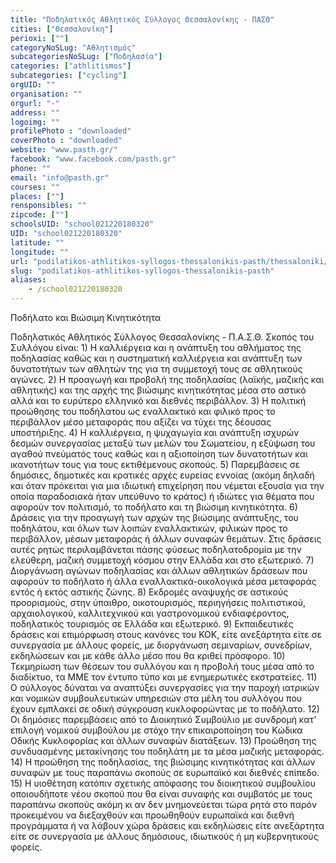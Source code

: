 ```yaml
---
title: "Ποδηλατικός Αθλητικός Σύλλογος Θεσσαλονίκης - ΠΑΣΘ"
cities: ["Θεσσαλονίκη"]
perioxi: [""]
categoryNoSLug: "Αθλητισμός"
subcategoriesNoSLug: ["Ποδηλασία"]
categories: ["athlitismos"]
subcategories: ["cycling"]
orgUID: ""
organisation: ""
orgurl: "-"
address: ""
logoimg: ""
profilePhoto : "downloaded"
coverPhoto : "downloaded"
website: "www.pasth.gr/"
facebook: "www.facebook.com/pasth.gr"
phone: ""
email: "info@pasth.gr"
courses: ""
places: [""]
rensponsibles: ""
zipcode: [""]
schoolsUID: "school021220180320"
UID: "school021220180320"
latitude: ""
longitude: ""
url: "podilatikos-athlitikos-syllogos-thessalonikis-pasth/thessaloniki/athlitismos/cycling"
slug: "podilatikos-athlitikos-syllogos-thessalonikis-pasth"
aliases:
    - /school021220180320
---
```



Ποδήλατο και Βιώσιμη Κινητικότητα

Ποδηλατικός Αθλητικός Σύλλογος Θεσσαλονίκης - Π.Α.Σ.Θ. Σκοπός του Συλλόγου είναι: 1) Η καλλιέργεια και η ανάπτυξη του αθλήματος της ποδηλασίας καθώς και η συστηματική καλλιέργεια και ανάπτυξη των δυνατοτήτων των αθλητών της για τη συμμετοχή τους σε αθλητικούς αγώνες. 2) Η προαγωγή και προβολή της ποδηλασίας (λαϊκής, μαζικής και αθλητικής) και της αρχής της βιώσιμης κινητικότητας μέσα στο αστικό αλλά και το ευρύτερο ελληνικό και διεθνές περιβάλλον. 3) Η πολιτική προώθησης του ποδήλατου ως εναλλακτικό και φιλικό προς το περιβάλλον μέσο μεταφοράς που αξίζει να τύχει της δέουσας υποστήριξης. 4) Η καλλιέργεια, η ψυχαγωγία και ανάπτυξη ισχυρών δεσμών συνεργασίας μεταξύ των μελών του Σωματείου, η εξύψωση του αγαθού πνεύματός τους καθώς και η αξιοποίηση των δυνατοτήτων και ικανοτήτων τους για τους εκτιθέμενους σκοπούς. 5) Παρεμβάσεις σε δημόσιες, δημοτικές και κρατικές αρχές ευρείας εννοίας (ακόμη δηλαδή και όταν πρόκειται για μια ιδιωτική επιχείρηση που νέμεται εξουσία για την οποία παραδοσιακά ήταν υπεύθυνο το κράτος) ή ιδιώτες για θέματα που αφορούν τον πολιτισμό, το ποδήλατο και τη βιώσιμη κινητικότητα. 6) Δράσεις για την προαγωγή των αρχών της βιώσιμης ανάπτυξης, του ποδηλάτου, και όλων των λοιπών εναλλακτικών, φιλικών προς το περιβάλλον, μέσων μεταφοράς ή άλλων συναφών θεμάτων. Στις δράσεις αυτές ρητώς περιλαμβάνεται πάσης φύσεως ποδηλατοδρομία με την ελεύθερη, μαζική συμμετοχή κόσμου στην Ελλάδα και στο εξωτερικό. 7) Διοργάνωση αγώνων ποδηλασίας και άλλων αθλητικών δράσεων που αφορούν το ποδήλατο ή άλλα εναλλακτικά-οικολογικά μέσα μεταφοράς εντός ή εκτός αστικής ζώνης. 8) Εκδρομές αναψυχής σε αστικούς προορισμούς, στην ύπαιθρο, οικοτουρισμός, περιηγήσεις πολιτιστικού, αρχαιολογικού, καλλιτεχνικού και γαστρονομικού ενδιαφέροντος, ποδηλατικός τουρισμός σε Ελλάδα και εξωτερικό. 9) Εκπαιδευτικές δράσεις και επιμόρφωση στους κανόνες του ΚΟΚ, είτε ανεξάρτητα είτε σε συνεργασία με άλλους φορείς, με διοργάνωση σεμιναρίων, συνεδρίων, εκδηλώσεων και με κάθε άλλο μέσο που θα κριθεί πρόσφορο. 10) Τεκμηρίωση των θέσεων του συλλόγου και η προβολή τους μέσα από το διαδίκτυο, τα ΜΜΕ τον έντυπο τύπο και με ενημερωτικές εκστρατείες. 11) Ο σύλλογος δύναται να αναπτύξει συνεργασίες για την παροχή ιατρικών και νομικών συμβουλευτικών υπηρεσιών στα μέλη του συλλόγου που έχουν εμπλακεί σε οδική σύγκρουση κυκλοφορώντας με το ποδήλατο. 12) Οι δημόσιες παρεμβάσεις από το Διοικητικό Συμβούλιο με συνδρομή κατ’ επιλογή νομικού συμβούλου με στόχο την επικαιροποίηση του Κώδικα Οδικής Κυκλοφορίας και άλλων συναφών διατάξεων. 13) Προώθηση της συνδυασμένης μετακίνησης του ποδηλάτη με τα μέσα μαζικής μεταφοράς. 14) Η προώθηση της ποδηλασίας, της βιώσιμης κινητικότητας και άλλων συναφών με τους παραπάνω σκοπούς σε ευρωπαϊκό και διεθνές επίπεδο. 15) Η υιοθέτηση κατόπιν σχετικής απόφασης του διοικητικού συμβουλίου οποιουδήποτε νέου σκοπού που θα είναι συναφής και συμβατός με τους παραπάνω σκοπούς ακόμη κι αν δεν μνημονεύεται τώρα ρητά στο παρόν προκειμένου να διεξαχθούν και προωθηθούν ευρωπαϊκά και διεθνή προγράμματα ή να λάβουν χώρα δράσεις και εκδηλώσεις είτε ανεξάρτητα είτε σε συνεργασία με άλλους δημόσιους, ιδιωτικούς ή μη κυβερνητικούς φορείς.